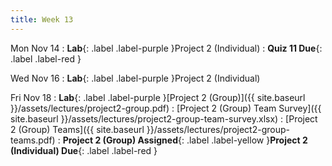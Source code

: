 ```yaml
---
title: Week 13
---
```


Mon Nov 14
: **Lab**{: .label .label-purple }Project 2 (Individual)
: **Quiz 11 Due**{: .label .label-red }

Wed Nov 16
: **Lab**{: .label .label-purple }Project 2 (Individual)


Fri Nov 18
: **Lab**{: .label .label-purple }[Project 2 (Group)]({{ site.baseurl }}/assets/lectures/project2-group.pdf)
    : [Project 2 (Group) Team Survey]({{ site.baseurl }}/assets/lectures/project2-group-team-survey.xlsx)
    : [Project 2 (Group) Teams]({{ site.baseurl }}/assets/lectures/project2-group-teams.pdf)
: **Project 2 (Group) Assigned**{: .label .label-yellow }**Project 2 (Individual) Due**{: .label .label-red }